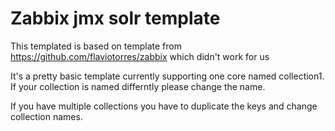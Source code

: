 Zabbix jmx solr template
========================

This templated is based on template from https://github.com/flaviotorres/zabbix which didn't work for us

It's a pretty basic template currently supporting one core named collection1. If your collection is named differntly please change the name.

If you have multiple collections you have to duplicate the keys and change collection names.
